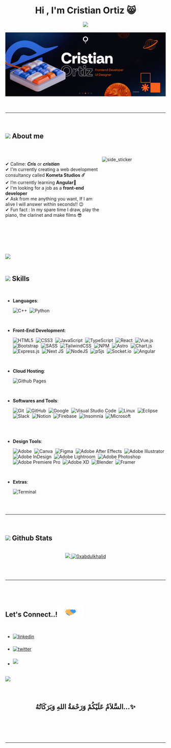 <h1 align="center"><b>Hi , I'm Cristian Ortiz 😸</b></h1>
<p align="center">
  <a href="https://github.com/DenverCoder1/readme-typing-svg"><img src="https://readme-typing-svg.herokuapp.com?font=Time+New+Roman&color=cyan&size=25&center=true&vCenter=true&width=600&height=100&lines=Front-End+Developer;Interactive+Media+Designer;Passionate+about+design+and+technology;UI/UX+Designer;VFX+Artist;Audiovisual+Producer"></a>
</p>
<img src="https://github.com/Cristianortiz19/Cristianortiz19/blob/main/Cristian-ortiz-banner-github.png">
<br>

<br>
<br>

-----

<br>


## <img src="https://media.giphy.com/media/iY8CRBdQXODJSCERIr/giphy.gif" width ="25"><b> About me</b>
<br>
<br>
<img align="right" width=200px height=200px alt="side_sticker" src="https://media.giphy.com/media/TEnXkcsHrP4YedChhA/giphy.gif" />



✔ Callme: ***Cris*** or ***cristian*** <br>
✔ I'm currently creating a web development consultancy called **Kometa Studios ☄️**<br>
✔ I’m currently learning **Angular**🥰<br>
✔ I'm looking for a job as a **front-end developer**<br>
✔ Ask from me anything you want, If I am alive I will answer within seconds!! 😉<br>
✔ Fun fact : In my spare time I draw, play the piano, the clarinet and make films 😎<br><br><br><br>
 

<br><br>

<img src="https://user-images.githubusercontent.com/73097560/115834477-dbab4500-a447-11eb-908a-139a6edaec5c.gif"><br><br>

## <img src="https://media2.giphy.com/media/QssGEmpkyEOhBCb7e1/giphy.gif?cid=ecf05e47a0n3gi1bfqntqmob8g9aid1oyj2wr3ds3mg700bl&rid=giphy.gif" width ="25"><b> Skills</b>
<br>

<p align="center">

- **Languages**:
    
    ![C++](https://img.shields.io/badge/C++%20-%2300599C.svg?style=for-the-badge&logo=c%2B%2B&logoColor=white)&nbsp;
    ![Python](https://img.shields.io/badge/Python%20-%2314354C.svg?style=for-the-badge&logo=python&logoColor=white)&nbsp;

<br>   
    
- **Front-End Development**:

   ![HTML5](https://img.shields.io/badge/HTML5%20-%23E34F26.svg?style=for-the-badge&logo=html5&logoColor=white)&nbsp;
   ![CSS3](https://img.shields.io/badge/CSS%20-%231572B6.svg?style=for-the-badge&logo=css3&logoColor=white)&nbsp;
   ![JavaScript](https://img.shields.io/badge/JavaScript%20-%23F7DF1E.svg?style=for-the-badge&logo=javascript&logoColor=black)&nbsp;
  ![TypeScript](https://img.shields.io/badge/typescript-%23007ACC.svg?style=for-the-badge&logo=typescript&logoColor=white)&nbsp;
  ![React](https://img.shields.io/badge/react-%2320232a.svg?style=for-the-badge&logo=react&logoColor=%2361DAFB)&nbsp;
  ![Vue.js](https://img.shields.io/badge/vuejs-%2335495e.svg?style=for-the-badge&logo=vuedotjs&logoColor=%234FC08D)&nbsp;
  ![Bootstrap](https://img.shields.io/badge/bootstrap-%23563D7C.svg?style=for-the-badge&logo=bootstrap&logoColor=white)&nbsp;
  ![SASS](https://img.shields.io/badge/SASS-hotpink.svg?style=for-the-badge&logo=SASS&logoColor=white)&nbsp;
  ![TailwindCSS](https://img.shields.io/badge/tailwindcss-%2338B2AC.svg?style=for-the-badge&logo=tailwind-css&logoColor=white)&nbsp;
  ![NPM](https://img.shields.io/badge/NPM-%23CB3837.svg?style=for-the-badge&logo=npm&logoColor=white)&nbsp;
  ![Astro](https://img.shields.io/badge/astro-%232C2052.svg?style=for-the-badge&logo=astro&logoColor=white)&nbsp;
  ![Chart.js](https://img.shields.io/badge/chart.js-F5788D.svg?style=for-the-badge&logo=chart.js&logoColor=white)&nbsp;
  ![Express.js](https://img.shields.io/badge/express.js-%23404d59.svg?style=for-the-badge&logo=express&logoColor=%2361DAFB)&nbsp;
  ![Next JS](https://img.shields.io/badge/Next-black?style=for-the-badge&logo=next.js&logoColor=white)&nbsp;
  ![NodeJS](https://img.shields.io/badge/node.js-6DA55F?style=for-the-badge&logo=node.js&logoColor=white)&nbsp;
  ![p5js](https://img.shields.io/badge/p5.js-ED225D?style=for-the-badge&logo=p5.js&logoColor=FFFFFF)&nbsp;
  ![Socket.io](https://img.shields.io/badge/Socket.io-black?style=for-the-badge&logo=socket.io&badgeColor=010101)&nbsp;
  ![Angular](https://img.shields.io/badge/angular-%23DD0031.svg?style=for-the-badge&logo=angular&logoColor=white)&nbsp;

<br>

- **Cloud Hosting**:

    ![Github Pages](https://img.shields.io/badge/GitHub%20Pages-%23327FC7.svg?style=for-the-badge&logo=github&logoColor=white)
    
<br>

- **Softwares and Tools**:

    ![Git](https://img.shields.io/badge/git-%23F05033.svg?style=for-the-badge&logo=git&logoColor=white)&nbsp;
    ![GitHub](https://img.shields.io/badge/github-%23121011.svg?style=for-the-badge&logo=github&logoColor=white)&nbsp;
    ![Google](https://img.shields.io/badge/google-%234285F4.svg?style=for-the-badge&logo=google&logoColor=white)&nbsp;
    ![Visual Studio Code](https://img.shields.io/badge/Visual%20Studio%20Code-0078d7.svg?style=for-the-badge&logo=visual-studio-code&logoColor=white)&nbsp;
    ![Linux](https://img.shields.io/badge/Linux-FCC624?style=for-the-badge&logo=linux&logoColor=black)&nbsp;
  ![Eclipse](https://img.shields.io/badge/Eclipse-FE7A16.svg?style=for-the-badge&logo=Eclipse&logoColor=white)&nbsp;
  ![Slack](https://img.shields.io/badge/Slack-4A154B?style=for-the-badge&logo=slack&logoColor=white)&nbsp;
  ![Notion](https://img.shields.io/badge/Notion-%23000000.svg?style=for-the-badge&logo=notion&logoColor=white)&nbsp;
![Firebase](https://img.shields.io/badge/firebase-ffca28?style=for-the-badge&logo=firebase&logoColor=blacke)&nbsp;
![Insomnia](https://img.shields.io/badge/Insomnia-black?style=for-the-badge&logo=insomnia&logoColor=5849BE)&nbsp;
![Microsoft](https://img.shields.io/badge/Microsoft-0078D4?style=for-the-badge&logo=microsoft&logoColor=white)&nbsp;
<br>

<br>

- **Design Tools**:

	![Adobe](https://img.shields.io/badge/adobe-%23FF0000.svg?style=for-the-badge&logo=adobe&logoColor=white)&nbsp;
	![Canva](https://img.shields.io/badge/Canva-%2300C4CC.svg?style=for-the-badge&logo=Canva&logoColor=white)&nbsp;
	![Figma](https://img.shields.io/badge/Figma-F24E1E?style=for-the-badge&logo=figma&logoColor=white)&nbsp;
	![Adobe After Effects](https://img.shields.io/badge/Adobe%20After%20Effects-9999FF.svg?style=for-the-badge&logo=Adobe%20After%20Effects&logoColor=white)&nbsp;
	![Adobe Illustrator](https://img.shields.io/badge/adobe%20illustrator-%23FF9A00.svg?style=for-the-badge&logo=adobe%20illustrator&logoColor=white)&nbsp;
	![Adobe InDesign](https://img.shields.io/badge/Adobe%20InDesign-49021F?style=for-the-badge&logo=adobeindesign&logoColor=white)&nbsp;
	![Adobe Lightroom](https://img.shields.io/badge/Adobe%20Lightroom-31A8FF.svg?style=for-the-badge&logo=Adobe%20Lightroom&logoColor=white)&nbsp;
	![Adobe Photoshop](https://img.shields.io/badge/adobe%20photoshop-%2331A8FF.svg?style=for-the-badge&logo=adobe%20photoshop&logoColor=white)&nbsp;
	![Adobe Premiere Pro](https://img.shields.io/badge/Adobe%20Premiere%20Pro-9999FF.svg?style=for-the-badge&logo=Adobe%20Premiere%20Pro&logoColor=white)&nbsp;
	![Adobe XD](https://img.shields.io/badge/Adobe%20XD-470137?style=for-the-badge&logo=Adobe%20XD&logoColor=#FF61F6)&nbsp;
	![Blender](https://img.shields.io/badge/blender-%23F5792A.svg?style=for-the-badge&logo=blender&logoColor=white)&nbsp;
	![Framer](https://img.shields.io/badge/Framer-black?style=for-the-badge&logo=framer&logoColor=blue)&nbsp;
    
<br>

- **Extras**:

    ![Terminal](https://img.shields.io/badge/Terminal-%23054020?style=for-the-badge&logo=gnu-bash&logoColor=white)


</p>

<br>
<br>

-----

<br>


## <img src="https://media.giphy.com/media/iY8CRBdQXODJSCERIr/giphy.gif" width="35"><b> Github Stats </b>
<br>

<div align="center">

<a href="https://github.com/0xabdulkhalid/">
  <img src="https://github-readme-stats.vercel.app/api?username=0xabdulkhalid&include_all_commits=true&count_private=true&show_icons=true&line_height=20&title_color=7A7ADB&icon_color=2234AE&text_color=D3D3D3&bg_color=0,000000,130F40" width="450"/>
  <img src="https://github-readme-stats.vercel.app/api/top-langs?username=0xabdulkhalid&show_icons=true&locale=en&layout=compact&line_height=20&title_color=7A7ADB&icon_color=2234AE&text_color=D3D3D3&bg_color=0,000000,130F40" width="375"  alt="0xabdulkhalid"/>

</a>
</div>

<br>
<br>
<br>

-----

<br>
<br>

## <b> Let's Connect..!</b><img src="https://github.com/0xAbdulKhalid/0xAbdulKhalid/raw/main/assets/mdImages/handshake.gif" width ="80">
<br>
<div align='left'>

<ul>

<li>
<a href="https://linkedin.com/in/0xabdulkhalid" target="_blank">
<img src="https://img.shields.io/badge/linkedin:  0xabdulkhalid-%2300acee.svg?color=405DE6&style=for-the-badge&logo=linkedin&logoColor=white" alt=linkedin style="margin-bottom: 5px;"/>
</a>
</li>

<br>

<li>
<a href="https://twitter.com/0xabdulkhalid" target="_blank">
<img src="https://img.shields.io/badge/twitter:  0xabdulkhalid-%2300acee.svg?color=1DA1F2&style=for-the-badge&logo=twitter&logoColor=white" alt=twitter style="margin-bottom: 5px;"/>
</a>
</li>

<br>

<li>
<a href="mailto:0xabdulkhalid@gmail.com" target="_blank">
<img src="https://img.shields.io/badge/gmail:  0xabdulkhalid-%23EA4335.svg?style=for-the-badge&logo=gmail&logoColor=white" t=mail style="margin-bottom: 5px;" />
</a>
</li>
	
</ul>
</div>

<br>
<img src="https://user-images.githubusercontent.com/73097560/115834477-dbab4500-a447-11eb-908a-139a6edaec5c.gif">
<br>
<br>
<br>

<div align='center'>

## <b>السَّلاَمُ عَلَيْكُمْ وَرَحْمَةُ اللهِ وَبَرَكَاتُهُ...✨</b>

</div>
<br>
<br>
<br>
<br>

---

<br>
